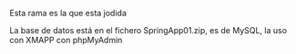Esta rama es la que esta jodida

La base de datos está en el fichero SpringApp01.zip, es de MySQL, la uso con XMAPP con phpMyAdmin
